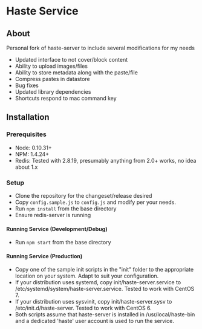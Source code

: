 # Haste Service

## About
Personal fork of haste-server to include several modifications for my needs
- Updated interface to not cover/block content
- Ability to upload images/files
- Ability to store metadata along with the paste/file
- Compress pastes in datastore
- Bug fixes
 - Updated library dependencies
 - Shortcuts respond to mac command key

## Installation
### Prerequisites
 - Node: 0.10.31+
 - NPM: 1.4.24+
 - Redis: Tested with 2.8.19, presumably anything from 2.0+ works, no idea about 1.x

### Setup
 - Clone the repository for the changeset/release desired
 - Copy `config.sample.js` to `config.js` and modify per your needs.
 - Run `npm install` from the base directory
 - Ensure redis-server is running

#### Running Service (Development/Debug)
 - Run `npm start` from the base directory

#### Running Service (Production)
 - Copy one of the sample init scripts in the "init" folder to the appropriate location on your system. Adapt to suit your configuration.
  - If your distribution uses systemd, copy init/haste-server.service to /etc/systemd/system/haste-server.service. Tested to work with CentOS 7.
  - If your distribution uses sysvinit, copy init/haste-server.sysv to /etc/init.d/haste-server. Tested to work with CentOS 6.
 - Both scripts assume that haste-server is installed in /usr/local/haste-bin and a dedicated 'haste' user account is used to run the service.
